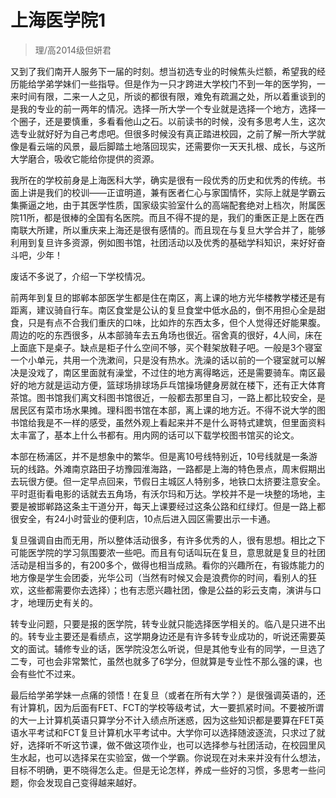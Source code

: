
# 上海医学院1  

> 理/高2014级但妍君  

又到了我们南开人服务下一届的时刻。想当初选专业的时候焦头烂额，希望我的经历能给学弟学妹们一些指导。但是作为一只才跨进大学校门不到一年的医学狗，一来时间有限，二来一人之见，所谈的都很有限，难免有疏漏之处，所以着重谈到的是我的专业的前一两年的情况。选择一所大学一个专业就是选择一个地方，选择一个圈子，还是要慎重，多看看他山之石。以前读书的时候，没有多思考人生，这次选专业就好好为自己考虑吧。但很多时候没有真正踏进校园，之前了解一所大学就像是看云端的风景，最后脚踏土地落回现实，还需要你一天天扎根、成长，与这所大学磨合，吸收它能给你提供的资源。

我所在的学校前身是上海医科大学，确实是很有一段优秀的历史和优秀的传统。书面上讲是我们的校训——正谊明道，兼有医者仁心与家国情怀，实际上就是学霸云集撕逼之地，由于其医学性质，国家级实验室什么的高端配套绝对上档次，附属医院11所，都是很棒的全国有名医院。而且不得不提的是，我们的重医正是上医在西南联大所建，所以重庆来上海还是很有感情的。而且现在与复旦大学合并了，能够利用到复旦许多资源，例如图书馆，社团活动以及优秀的基础学科知识，来好好奋斗吧，少年！

废话不多说了，介绍一下学校情况。

前两年到复旦的邯郸本部医学生都是住在南区，离上课的地方光华楼教学楼还是有距离，建议骑自行车。南区食堂是公认的复旦食堂中低水品的，倒不用担心全是甜食，只是有点不合我们重庆的口味，比如炸的东西太多，但个人觉得还好能果腹。周边的吃的东西很多，从本部骑车去五角场也很近。宿舍真的很好，4人间，床在上面底下是桌子。缺点是柜子什么空间不够，买个鞋架放鞋子吧。一般是3个寝室一个小单元，共用一个洗漱间，只是没有热水。洗澡的话以前的一个寝室就可以解决是没戏了，南区里面就有澡堂，不过住的地方离得略远，还是需要骑车。南区最好的地方就是运动方便，篮球场排球场乒乓馆操场健身房就在楼下，还有正大体育茶馆。图书馆我们离文科图书馆很近，一般都去那里自习，一路上都比较安全，是居民区有菜市场水果摊。理科图书馆在本部，离上课的地方近。不得不说大学的图书馆给我是不一样的感受，虽然外观上看起来并不是什么哥特式建筑，但里面资料太丰富了，基本上什么书都有。用内网的话可以下载学校图书馆买的论文。

本部在杨浦区，并不是想象中的繁华。但是离10号线特别近，10号线就是一条游玩的线路。外滩南京路田子坊豫园淮海路，一路都是上海的特色景点，周末假期出去玩很方便。但一定早点回来，节假日主城区人特别多，地铁口太挤要注意安全。平时逛街看电影的话就去五角场，有沃尔玛和万达。学校并不是一块整的场地，主要是被邯郸路这条主干道分开，每天上课要经过这条公路和红绿灯。但是一路上都很安全，有24小时营业的便利店，10点后进入园区需要出示一卡通。

复旦强调自由而无用，所以整体活动很多，有许多优秀的人，很有思想。相比之下可能医学院的学习氛围要浓一些吧。而且有句话叫玩在复旦，意思就是复旦的社团活动是相当多的，有200多个，做得也相当成熟。看你的兴趣所在，有锻炼能力的地方像是学生会团委，光华公司（当然有时候又会是浪费你的时间，看别人的狂欢，这些都需要你去选择）；也有志愿兴趣社团，像是公益的彩云支南，演讲与口才，地理历史有关的。

转专业问题，只要是报的医学院，转专业就只能选择医学相关的。临八是只进不出的。转专业主要还是看绩点，这学期身边还是有许多转专业成功的，听说还需要英文的面试。辅修专业的话，医学院没怎么听说，但是其他专业有的同学，一旦选了二专，可也会非常繁忙，虽然也就多了6学分，但就算是专业性不那么强的课，也会有些忙不过来。

最后给学弟学妹一点痛的领悟！在复旦（或者在所有大学？）是很强调英语的，还有计算机，因为后面有FET、FCT的学校等级考试，大一要抓紧时间。不要被所谓的大一上计算机英语只算学分不计入绩点所迷惑，因为这些知识都是要算在FET英语水平考试和FCT复旦计算机水平考试中。大学你可以选择随波逐流，只求过了就好，选择听不听这节课，做不做这项作业，也可以选择参与社团活动，在校园里风生水起，也可以选择呆在实验室，做一个学霸。你说现在对未来并没有什么想法，目标不明确，更不晓得怎么走。但是无论怎样，养成一些好的习惯，多思考一些问题，你会发现自己变得越来越好。


